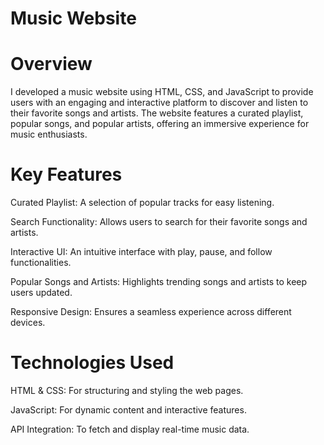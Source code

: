 # Music Website

<h1>Overview</h1>
I developed a music website using HTML, CSS, and JavaScript to provide users with an engaging and interactive platform to discover and listen to their favorite songs and artists. The website features a curated playlist, popular songs, and popular artists, offering an immersive experience for music enthusiasts.

<h1>Key Features</h1>

Curated Playlist: A selection of popular tracks for easy listening.

Search Functionality: Allows users to search for their favorite songs and artists.

Interactive UI: An intuitive interface with play, pause, and follow functionalities.

Popular Songs and Artists: Highlights trending songs and artists to keep users updated.

Responsive Design: Ensures a seamless experience across different devices.

<h1>Technologies Used</h1>

HTML & CSS: For structuring and styling the web pages.

JavaScript: For dynamic content and interactive features.

API Integration: To fetch and display real-time music data.
